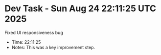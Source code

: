 # Dev Task - Sun Aug 24 22:11:25 UTC 2025
Fixed UI responsiveness bug
- Time: 22:11:25
- Notes: This was a key improvement step.
